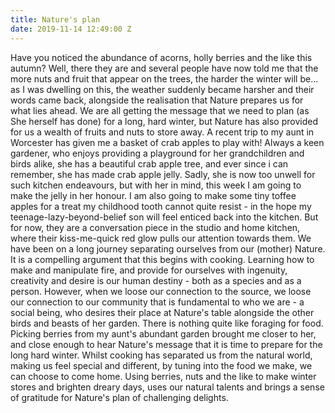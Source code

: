 ```yaml
---
title: Nature's plan
date: 2019-11-14 12:49:00 Z
---
```


Have you noticed the abundance of acorns, holly berries and the like this autumn?  Well, there they are and several people have now told me that the more nuts and fruit that appear on the trees, the harder the winter will be... as I was dwelling on this, the weather suddenly became harsher and their words came back, alongside the realisation that Nature prepares us for what lies ahead.  We are all getting the message that we need to plan (as She herself has done) for a long, hard winter, but Nature has also provided for us a wealth of fruits and nuts to store away.
A recent trip to my aunt in Worcester has given me a basket of crab apples to play with! Always a keen gardener, who enjoys providing a playground for her grandchildren and birds alike, she has a beautiful crab apple tree, and ever since i can remember, she has made crab apple jelly.  Sadly, she is now too unwell for such kitchen endeavours, but with her in mind, this week I am going to make the jelly in her honour. I am also going to make some tiny toffee apples for a treat my childhood tooth cannot quite resist - in the hope my teenage-lazy-beyond-belief son will feel enticed back into the kitchen.  But for now, they are a conversation piece in the studio and home kitchen, where their kiss-me-quick red glow pulls our attention towards them.
We have been on a long journey separating ourselves from our (mother) Nature.  It is a compelling argument that this begins with cooking. Learning how to make and manipulate fire, and provide for ourselves with ingenuity, creativity and desire is our human destiny - both as a species and as a person.  However, when we loose our connection to the source, we loose our connection to our community that is fundamental to who we are - a social being, who desires their place at Nature's table alongside the other birds and beasts of her garden.
There is nothing quite like foraging for food.   Picking berries from my aunt's abundant garden brought me closer to her, and close enough to hear Nature's message that it is time to prepare for the long hard winter. Whilst cooking has separated us from the natural world, making us feel special and different, by tuning into the food we make, we can choose to come home.  Using berries, nuts and the like to make winter stores and brighten dreary days, uses our natural talents and brings a sense of gratitude for Nature's plan of challenging delights. 